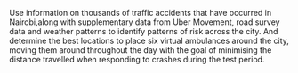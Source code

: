 Use information on thousands of traffic accidents that have occurred in Nairobi,along with supplementary data from Uber Movement, road survey data and weather patterns to identify patterns of risk across the city.
And determine the best locations to place six virtual ambulances around the city, moving them around throughout the day with the goal of minimising the distance travelled when responding to crashes during the test period.
